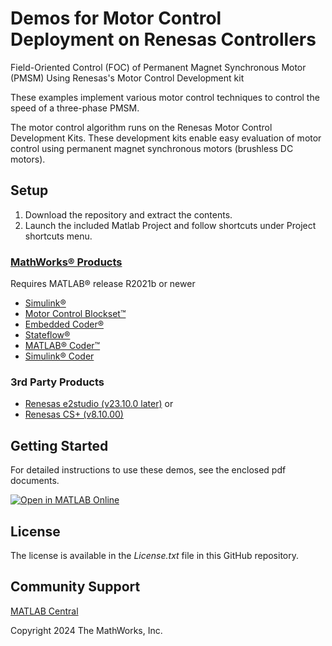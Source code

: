 # Demos for Motor Control Deployment on Renesas Controllers
Field-Oriented Control (FOC) of Permanent Magnet Synchronous Motor (PMSM) Using Renesas's Motor Control Development kit 

These examples implement various motor control techniques to control the speed of a three-phase PMSM.

The motor control algorithm runs on the Renesas Motor Control Development Kits. These development kits enable easy evaluation of motor control using permanent magnet synchronous motors (brushless DC motors).

## Setup 

1. Download the repository and extract the contents.
2. Launch the included Matlab Project and follow shortcuts under Project shortcuts menu.


### [MathWorks®  Products](https://www.mathworks.com)

Requires MATLAB® release R2021b or newer
- [Simulink®](https://www.mathworks.com/products/simulink.html)
- [Motor Control Blockset™](https://www.mathworks.com/products/motor-control.html)
- [Embedded Coder®](https://www.mathworks.com/products/embedded-coder.html)
- [Stateflow®](https://www.mathworks.com/products/stateflow.html)
- [MATLAB® Coder™](https://www.mathworks.com/products/matlab-coder.html)
- [Simulink® Coder](https://www.mathworks.com/products/simulink-coder.html)

### 3rd Party Products

- [Renesas e2studio (v23.10.0 later)](https://www.renesas.com/us/en/software-tool/e-studio)
or
- [Renesas CS+ (v8.10.00)](https://www.renesas.com/us/en/software-tool/cs)

## Getting Started 
For detailed instructions to use these demos, see the enclosed pdf documents.

[![Open in MATLAB Online](https://www.mathworks.com/images/responsive/global/open-in-matlab-online.svg)](https://matlab.mathworks.com/open/github/v1?repo=mathworks/Motor-Control-Renesas)

## License
The license is available in the *License.txt* file in this GitHub repository.

## Community Support
[MATLAB Central](https://www.mathworks.com/matlabcentral)

Copyright 2024 The MathWorks, Inc.
